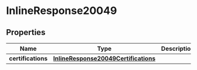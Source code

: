 
# InlineResponse20049

## Properties
Name | Type | Description | Notes
------------ | ------------- | ------------- | -------------
**certifications** | [**InlineResponse20049Certifications**](InlineResponse20049Certifications.md) |  |  [optional]



